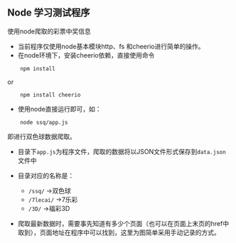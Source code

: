 ## Node 学习测试程序
使用node爬取的彩票中奖信息

- 当前程序仅使用node基本模块http、fs 和cheerio进行简单的操作。
- 在node环境下，安装cheerio依赖，直接使用命令

```nodejs
	npm install
```
or
```nodejs
	npm install cheerio
```

- 使用node直接运行即可，如：

```nodejs
	node ssq/app.js
```
即进行双色球数据爬取。



- 目录下`app.js`为程序文件，爬取的数据将以JSON文件形式保存到`data.json`文件中
- 目录对应的名称是：
  - `/ssq/`	        ->双色球
  - `/7lecai/`      ->7乐彩
  - `/3D/`              ->福彩3D



- 爬取最新数据时，需要事先知道有多少个页面（也可以在页面上末页的href中取到），页面地址在程序中可以找到，这里为图简单采用手动记录的方式。
